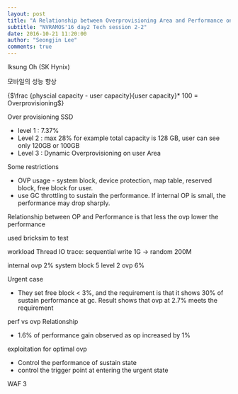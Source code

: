 ```yaml
---
layout: post
title: "A Relationship between Overprovisioning Area and Performance on Mobile Storage"
subtitle: "NVRAMOS'16 day2 Tech session 2-2"
date: 2016-10-21 11:20:00
author: "Seongjin Lee"
comments: true
---
```


Iksung Oh (SK Hynix)


모바일의 성능 향상

{$\frac {physcial capacity - user capacity}{user capacity}* 100 = Overprovisioning$}


Over provisioning SSD
* level 1 : 7.37%
* Level 2 : max 28% for example total capacity is 128 GB, user can see only 120GB or 100GB
* Level 3 : Dynamic Overprovisioning on user Area


Some restrictions
* OVP usage - system block, device protection, map table, reserved block, free block for user.
* use GC throttling to sustain the performance. If internal OP is small, the performance may drop sharply.


Relationship between OP and Performance is that less the ovp lower the performance


used bricksim to test

workload Thread IO trace: sequential write 1G -> random 200M

internal ovp 2%
system block 5
level 2 ovp 6%


Urgent case

* They set free block < 3%, and the requirement is that it shows 30% of sustain performance at gc. Result shows that ovp at 2.7% meets the requirement



perf vs ovp Relationship

* 1.6% of performance gain observed as op increased by 1%




exploitation for optimal ovp

* Control the performance of sustain state
* control the trigger point at entering the urgent state


WAF 3
